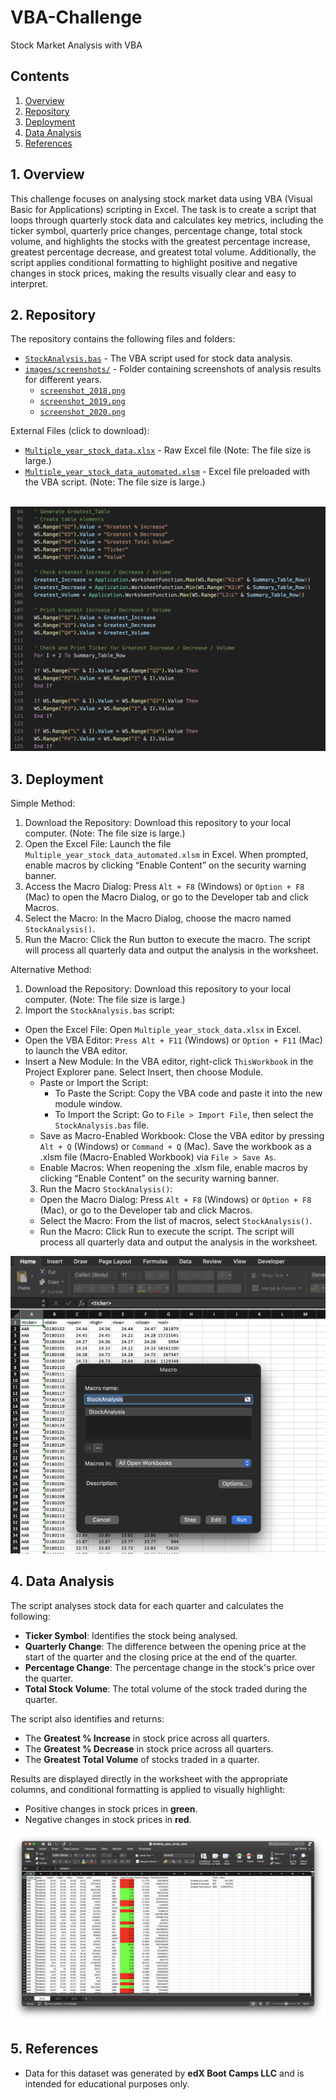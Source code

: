 # VBA-Challenge
Stock Market Analysis with VBA

## Contents
1. [Overview](#1-overview)  
2. [Repository](#2-repository)  
3. [Deployment](#3-deployment)  
4. [Data Analysis](#4-data-analysis)  
5. [References](#5-references)  


## 1. Overview
This challenge focuses on analysing stock market data using VBA (Visual Basic for Applications) scripting in Excel. The task is to create a script that loops through quarterly stock data and calculates key metrics, including the ticker symbol, quarterly price changes, percentage change, total stock volume, and highlights the stocks with the greatest percentage increase, greatest percentage decrease, and greatest total volume. Additionally, the script applies conditional formatting to highlight positive and negative changes in stock prices, making the results visually clear and easy to interpret.

## 2. Repository
The repository contains the following files and folders:

- [`StockAnalysis.bas`](StockAnalysis.bas) - The VBA script used for stock data analysis.
- [`images/screenshots/`](images/screenshots) - Folder containing screenshots of analysis results for different years.
  - [`screenshot_2018.png`](images/screenshots/screenshot_2018.png)
  - [`screenshot_2019.png`](images/screenshots/screenshot_2019.png)
  - [`screenshot_2020.png`](images/screenshots/screenshot_2020.png)

External Files (click to download):

- [`Multiple_year_stock_data.xlsx`](https://drive.google.com/file/d/1aamA2lVvYkGzo3dpvHQuRJW0Y3c0Rv9q/) - Raw Excel file (Note: The file size is large.)
- [`Multiple_year_stock_data_automated.xlsm`](https://drive.google.com/file/d/18c39lX7tpFv7dAIpHjBPYHblvTQDnQHT/) - Excel file preloaded with the VBA script. (Note: The file size is large.)<br><br>

![VBA Code](images/code_screenshot.png)

## 3. Deployment

Simple Method:

1. Download the Repository: Download this repository to your local computer. (Note: The file size is large.)
2. Open the Excel File: Launch the file `Multiple_year_stock_data_automated.xlsm` in Excel. When prompted, enable macros by clicking “Enable Content” on the security warning banner.
3. Access the Macro Dialog: Press `Alt + F8` (Windows) or `Option + F8` (Mac) to open the Macro Dialog, or go to the Developer tab and click Macros.
4. Select the Macro: In the Macro Dialog, choose the macro named `StockAnalysis()`.
5. Run the Macro: Click the Run button to execute the macro. The script will process all quarterly data and output the analysis in the worksheet.

Alternative Method:

1. Download the Repository: Download this repository to your local computer. (Note: The file size is large.)
2. Import the `StockAnalysis.bas` script:
  - Open the Excel File: Open `Multiple_year_stock_data.xlsx` in Excel.
  - Open the VBA Editor: `Press Alt + F11` (Windows) or `Option + F11` (Mac) to launch the VBA editor.
  - Insert a New Module: In the VBA editor, right-click `ThisWorkbook` in the Project Explorer pane. Select Insert, then choose Module.
	- Paste or Import the Script:
	  - To Paste the Script: Copy the VBA code and paste it into the new module window.
	  - To Import the Script: Go to `File > Import File`, then select the `StockAnalysis.bas` file.
	-	Save as Macro-Enabled Workbook: Close the VBA editor by pressing `Alt + Q` (Windows) or `Command + Q` (Mac). Save the workbook as a .xlsm file (Macro-Enabled Workbook) via `File > Save As`.
	-	Enable Macros: When reopening the .xlsm file, enable macros by clicking “Enable Content” on the security warning banner.
	3.	Run the Macro `StockAnalysis()`:
	-	Open the Macro Dialog: Press `Alt + F8` (Windows) or `Option + F8` (Mac), or go to the Developer tab and click Macros.
	-	Select the Macro: From the list of macros, select `StockAnalysis()`.
	-	Run the Macro: Click Run to execute the script. The script will process all quarterly data and output the analysis in the worksheet.

![Macro](images/macro.png)

## 4. Data Analysis
The script analyses stock data for each quarter and calculates the following:
- **Ticker Symbol**: Identifies the stock being analysed.
- **Quarterly Change**: The difference between the opening price at the start of the quarter and the closing price at the end of the quarter.
- **Percentage Change**: The percentage change in the stock's price over the quarter.
- **Total Stock Volume**: The total volume of the stock traded during the quarter.

The script also identifies and returns:
- The **Greatest % Increase** in stock price across all quarters.
- The **Greatest % Decrease** in stock price across all quarters.
- The **Greatest Total Volume** of stocks traded in a quarter.

Results are displayed directly in the worksheet with the appropriate columns, and conditional formatting is applied to visually highlight:
- Positive changes in stock prices in **green**.
- Negative changes in stock prices in **red**.

![Excel Screenshot](images/screenshots/screenshot_2018.png)

## 5. References
- Data for this dataset was generated by **edX Boot Camps LLC** and is intended for educational purposes only.
